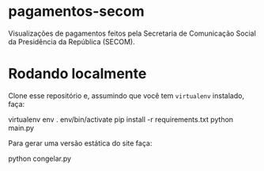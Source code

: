 # pagamentos-secom
Visualizações de pagamentos feitos pela Secretaria de Comunicação Social da Presidência da República (SECOM).

# Rodando localmente

Clone esse repositório e, assumindo que você tem `virtualenv` instalado, faça:

  virtualenv env
  . env/bin/activate
  pip install -r requirements.txt
  python main.py
  
Para gerar uma versão estática do site faça:

  python congelar.py
